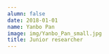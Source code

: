 ```yaml
---
alumn: false
date: 2018-01-01
name: Yanbo Pan
image: img/Yanbo_Pan_small.jpg
title: Junior researcher
---
```


